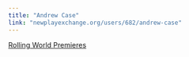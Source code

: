 ```yaml
---
title: "Andrew Case"
link: "newplayexchange.org/users/682/andrew-case"
---
```


[Rolling World Premieres](/programs/rolling-world-premieres)